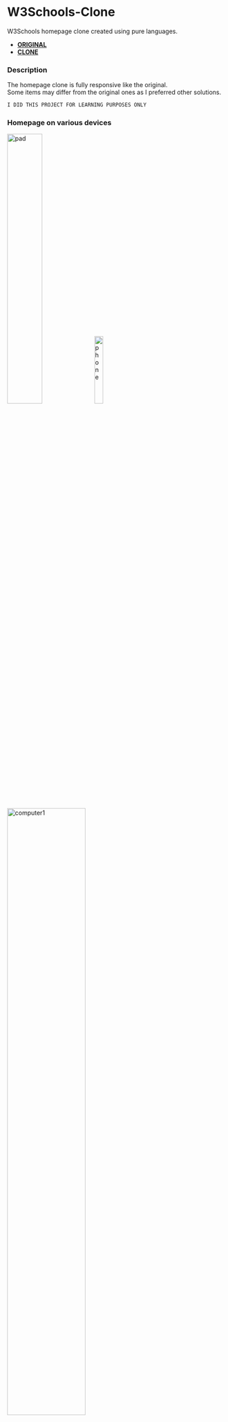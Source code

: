 # W3Schools-Clone
W3Schools homepage clone created using pure languages.

* [**ORIGINAL**](https://www.w3schools.com/)<br/>
* [**CLONE**](https://mkuchno.github.io/W3Schools-Clone/)

### Description
The homepage clone is fully responsive like the original.<br/>
Some items may differ from the original ones as I preferred other solutions.

```css
I DID THIS PROJECT FOR LEARNING PURPOSES ONLY
```

### Homepage on various devices
  <img src="https://user-images.githubusercontent.com/62030541/96938935-ebaf8f80-14cb-11eb-9d98-bca2e6b19da7.png" alt="pad" width="40%" height="40%"><img src="https://user-images.githubusercontent.com/62030541/96938938-eeaa8000-14cb-11eb-823e-c1afa9e300d4.png" alt="phone" width="20%" height="20%">
  <img src="https://user-images.githubusercontent.com/62030541/96938924-e5b9ae80-14cb-11eb-88c2-745c536890c7.png" alt="computer1" width="60%" height="60%">
  <img src="https://user-images.githubusercontent.com/62030541/96938931-e94d3580-14cb-11eb-82cb-898b430b348a.png" alt="computer2" width="60%" height="60%">

## Languages
* HTML5
* CSS3
* JavaScript (ES5/ES6)
